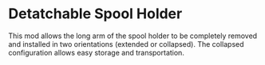 # Detatchable Spool Holder
This mod allows the long arm of the spool holder to be completely removed and installed in two orientations (extended or collapsed). The collapsed configuration allows easy storage and transportation.
